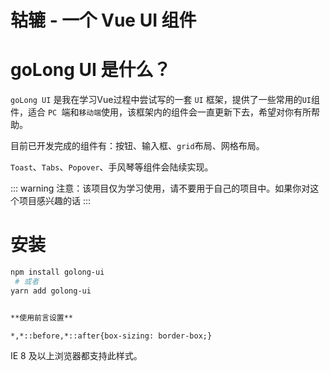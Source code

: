 # 轱辘 - 一个 Vue UI 组件
# goLong UI 是什么？

`goLong UI` 是我在学习Vue过程中尝试写的一套 `UI` 框架，提供了一些常用的`UI`组件，适合 `PC `端和`移动端`使用，该框架内的组件会一直更新下去，希望对你有所帮助。

目前已开发完成的组件有：按钮、输入框、`grid`布局、网格布局。

`Toast`、`Tabs`、`Popover`、手风琴等组件会陆续实现。


::: warning
注意：该项目仅为学习使用，请不要用于自己的项目中。如果你对这个项目感兴趣的话
:::
# 安装

~~~bash
npm install golong-ui
 # 或者
yarn add golong-ui


**使用前言设置**
~~~
  ```
  *,*::before,*::after{box-sizing: border-box;}
  ```
IE 8 及以上浏览器都支持此样式。

